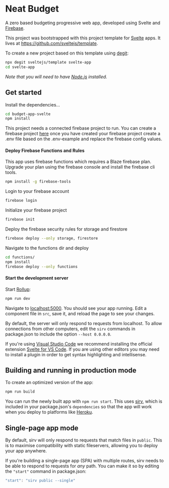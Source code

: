 # Neat Budget

A zero based budgeting progressive web app, developed using Svelte and [Firebase](https://firebase.google.com).

This project was bootstrapped with this project template for [Svelte](https://svelte.dev) apps. It lives at https://github.com/sveltejs/template.

To create a new project based on this template using [degit](https://github.com/Rich-Harris/degit):

```bash
npx degit sveltejs/template svelte-app
cd svelte-app
```

*Note that you will need to have [Node.js](https://nodejs.org) installed.*


## Get started

Install the dependencies...

```bash
cd budget-app-svelte
npm install
```

This project needs a connected firebase project to run. You can create a firebase project [here](https://firebase.google.com) once you have created your firebase project create a .env file based on the .env-example and replace the firebase config values.

#### Deploy Firebase Functions and Rules

This app uses firebase functions which requires a Blaze firebase plan. Upgrade your plan using the firebase console and install the firebase cli tools.

```bash
npm install -g firebase-tools
```

Login to your firebase account

```bash
firebase login
```

Initialize your firebase project

```bash
firebase init
```

Deploy the firebase security rules for storage and firestore

```bash
firebase deploy --only storage, firestore
```

Navigate to the functions dir and deploy

```bash
cd functions/
npm install
firebase deploy --only functions
```

#### Start the development server

Start [Rollup](https://rollupjs.org):

```bash
npm run dev
```

Navigate to [localhost:5000](http://localhost:5000). You should see your app running. Edit a component file in `src`, save it, and reload the page to see your changes.

By default, the server will only respond to requests from localhost. To allow connections from other computers, edit the `sirv` commands in package.json to include the option `--host 0.0.0.0`.

If you're using [Visual Studio Code](https://code.visualstudio.com/) we recommend installing the official extension [Svelte for VS Code](https://marketplace.visualstudio.com/items?itemName=svelte.svelte-vscode). If you are using other editors you may need to install a plugin in order to get syntax highlighting and intellisense.

## Building and running in production mode

To create an optimized version of the app:

```bash
npm run build
```

You can run the newly built app with `npm run start`. This uses [sirv](https://github.com/lukeed/sirv), which is included in your package.json's `dependencies` so that the app will work when you deploy to platforms like [Heroku](https://heroku.com).


## Single-page app mode

By default, sirv will only respond to requests that match files in `public`. This is to maximise compatibility with static fileservers, allowing you to deploy your app anywhere.

If you're building a single-page app (SPA) with multiple routes, sirv needs to be able to respond to requests for *any* path. You can make it so by editing the `"start"` command in package.json:

```js
"start": "sirv public --single"
```

